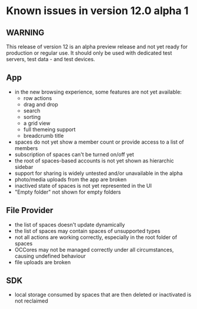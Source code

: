 #  Known issues in version 12.0 alpha 1

## WARNING

This release of version 12 is an alpha preview release and not yet ready for production or regular use.
It should only be used with dedicated test servers, test data - and test devices.

## App
- in the new browsing experience, some features are not yet available:
	- row actions
	- drag and drop
	- search
	- sorting
	- a grid view
	- full themeing support
	- breadcrumb title
- spaces do not yet show a member count or provide access to a list of members
- subscription of spaces can't be turned on/off yet
- the root of spaces-based accounts is not yet shown as hierarchic sidebar
- support for sharing is widely untested and/or unavailable in the alpha
- photo/media uploads from the app are broken
- inactived state of spaces is not yet represented in the UI
- "Empty folder" not shown for empty folders

## File Provider
- the list of spaces doesn't update dynamically
- the list of spaces may contain spaces of unsupported types
- not all actions are working correctly, especially in the root folder of spaces
- OCCores may not be managed correctly under all circumstances, causing undefined behaviour
- file uploads are broken

## SDK
- local storage consumed by spaces that are then deleted or inactivated is not reclaimed
